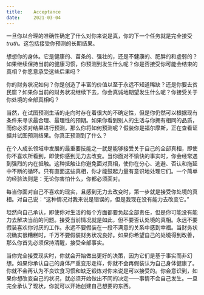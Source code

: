 ```yaml
---
title:    Acceptance
date:     2021-03-04
---
```


一旦你以合理的准确性确定了什么对你来说是真，你的下一个任务就是完全接受 *truth*。这包括接受你预测的长期结果。

想想你的身体。它是健康的、苗条的、强壮的，还是不健康的、肥胖的和虚弱的？如果继续保持当前的健康习惯，你预测到发生什么呢？你是否接受你可能会结束的真相？你愿意承受这些后果吗？

你的财务状况如何？你是创造了丰富的价值以至于永远不知道稀缺？还是你要去贫民窟？如果你当前的财务状况继续下去，你会真诚地期望发生什么呢？你接受关于你处境的全部真相吗？

当然，在试图预测生活的走向时存在着很大的不确定性，但是你仍然可以根据现有条件来寻求最合理、最理性的预期。如果你看到别人的生活与你拥有相同的品质，而你必须对结果进行预测，那么你将如何预测呢？假装你是福尔摩斯，正在查看证据并试图预测结果。你真正预测到了什么？

在个人成长领域中发展的最重要技能之一就是能够接受关于自己的全部真相，即使你不喜欢所看到，即使你感到无力去改变。当你面对不愉快的事实时，你会经常遇到强烈的内在抵触。这种抵触让你避免面对真相，使你在分心、逃避、否认和拖延中不断的循环。只有直面这些真相，你才能鼓起力量有意识地处理它们。一个简单的经验法则是：无论你害怕什么，你都必须面对。

每当你面对自己不喜欢的现实，且感到无力去改变时，第一步就是接受你处境的真相。对自己说：“这种情况对我来说是错误的，但是我现在没有能力去改变它。”

坦然向自己承认，即使你对生活的每个方面都要负起全部责任，但是你可能没有能力去解决当前的问题。接受当前情况就是如此，但不要否认处境的真相。永远不要假装喜欢你讨厌的工作。永远不要假装在一段不满意的关系中感到幸福。当财务状况确实很糟糕时，千万不要假装财务状况良好。如果你希望自己的处境得到改善，那么你首先必须保持清醒，接受全部事实。

当你完全接受现实时，你就会开始做出更好的决策，因为它们是基于事实而非幻想。如果你承认自己的身体严重变形走样，你就不会再假装认为自己身体健康了。你就不会再认为不良饮食习惯和缺乏锻炼对你来说是可以接受的。你会意识到，如果你想改变自己的状况，就必须开始做出不同的决定——事情不会自己发生。一旦完全承认了现状，你就可以开始创建自己想要的东西。
